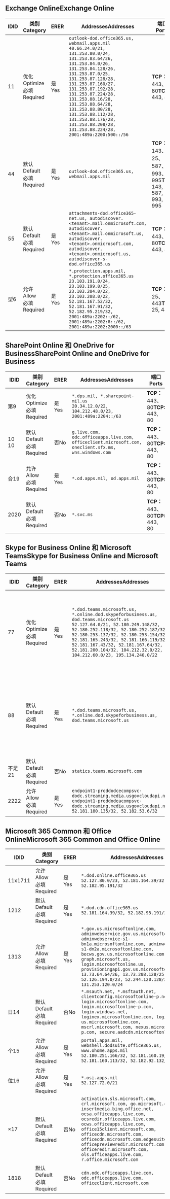 <!--THIS FILE IS AUTOMATICALLY GENERATED. MANUAL CHANGES WILL BE OVERWRITTEN.-->
<!--Please contact the Office 365 Endpoints team with any questions.-->
<!--USGovDoD endpoints version 2019072900-->
<!--File generated 2019-07-29 11:00:16.1619-->

## <a name="exchange-online"></a><span data-ttu-id="27a0c-101">Exchange Online</span><span class="sxs-lookup"><span data-stu-id="27a0c-101">Exchange Online</span></span>

<span data-ttu-id="27a0c-102">ID</span><span class="sxs-lookup"><span data-stu-id="27a0c-102">ID</span></span> | <span data-ttu-id="27a0c-103">类别</span><span class="sxs-lookup"><span data-stu-id="27a0c-103">Category</span></span> | <span data-ttu-id="27a0c-104">ER</span><span class="sxs-lookup"><span data-stu-id="27a0c-104">ER</span></span> | <span data-ttu-id="27a0c-105">Addresses</span><span class="sxs-lookup"><span data-stu-id="27a0c-105">Addresses</span></span> | <span data-ttu-id="27a0c-106">端口</span><span class="sxs-lookup"><span data-stu-id="27a0c-106">Ports</span></span>
-- | -------------------- | --- | ---------------------------------------------------------------------------------------------------------------------------------------------------------------------------------------------------------------------------------------------------------------------------------------------------------------------------------------------------------------------------------------------- | -------------------------------
<span data-ttu-id="27a0c-107">1</span><span class="sxs-lookup"><span data-stu-id="27a0c-107">1</span></span> | <span data-ttu-id="27a0c-108">优化</span><span class="sxs-lookup"><span data-stu-id="27a0c-108">Optimize</span></span><BR><span data-ttu-id="27a0c-109">必填</span><span class="sxs-lookup"><span data-stu-id="27a0c-109">Required</span></span> | <span data-ttu-id="27a0c-110">是</span><span class="sxs-lookup"><span data-stu-id="27a0c-110">Yes</span></span> | `outlook-dod.office365.us, webmail.apps.mil`<BR>`40.66.24.0/21, 131.253.80.0/24, 131.253.83.64/26, 131.253.84.0/26, 131.253.84.128/26, 131.253.87.0/25, 131.253.87.128/28, 131.253.87.160/27, 131.253.87.192/28, 131.253.87.224/28, 131.253.88.16/28, 131.253.88.64/28, 131.253.88.80/28, 131.253.88.112/28, 131.253.88.176/28, 131.253.88.208/28, 131.253.88.224/28, 2001:489a:2200:500::/56` | <span data-ttu-id="27a0c-111">**TCP：** 443、80</span><span class="sxs-lookup"><span data-stu-id="27a0c-111">**TCP:** 443, 80</span></span>
<span data-ttu-id="27a0c-112">4</span><span class="sxs-lookup"><span data-stu-id="27a0c-112">4</span></span> | <span data-ttu-id="27a0c-113">默认</span><span class="sxs-lookup"><span data-stu-id="27a0c-113">Default</span></span><BR><span data-ttu-id="27a0c-114">必填</span><span class="sxs-lookup"><span data-stu-id="27a0c-114">Required</span></span> | <span data-ttu-id="27a0c-115">是</span><span class="sxs-lookup"><span data-stu-id="27a0c-115">Yes</span></span> | `outlook-dod.office365.us, webmail.apps.mil` | <span data-ttu-id="27a0c-116">**TCP：** 143、25、587、993、995</span><span class="sxs-lookup"><span data-stu-id="27a0c-116">**TCP:** 143, 25, 587, 993, 995</span></span>
<span data-ttu-id="27a0c-117">5</span><span class="sxs-lookup"><span data-stu-id="27a0c-117">5</span></span> | <span data-ttu-id="27a0c-118">默认</span><span class="sxs-lookup"><span data-stu-id="27a0c-118">Default</span></span><BR><span data-ttu-id="27a0c-119">必填</span><span class="sxs-lookup"><span data-stu-id="27a0c-119">Required</span></span> | <span data-ttu-id="27a0c-120">是</span><span class="sxs-lookup"><span data-stu-id="27a0c-120">Yes</span></span> | `attachments-dod.office365-net.us, autodiscover.<tenant>.mail.onmicrosoft.com, autodiscover.<tenant>.mail.onmicrosoft.us, autodiscover.<tenant>.onmicrosoft.com, autodiscover.<tenant>.onmicrosoft.us, autodiscover-s-dod.office365.us` | <span data-ttu-id="27a0c-121">**TCP：** 443、80</span><span class="sxs-lookup"><span data-stu-id="27a0c-121">**TCP:** 443, 80</span></span>
<span data-ttu-id="27a0c-122">型</span><span class="sxs-lookup"><span data-stu-id="27a0c-122">6</span></span> | <span data-ttu-id="27a0c-123">允许</span><span class="sxs-lookup"><span data-stu-id="27a0c-123">Allow</span></span><BR><span data-ttu-id="27a0c-124">必填</span><span class="sxs-lookup"><span data-stu-id="27a0c-124">Required</span></span> | <span data-ttu-id="27a0c-125">是</span><span class="sxs-lookup"><span data-stu-id="27a0c-125">Yes</span></span> | `*.protection.apps.mil, *.protection.office365.us`<BR>`23.103.191.0/24, 23.103.199.0/25, 23.103.204.0/22, 23.103.208.0/22, 52.181.167.52/32, 52.181.167.91/32, 52.182.95.219/32, 2001:489a:2202::/62, 2001:489a:2202:8::/62, 2001:489a:2202:2000::/63` | <span data-ttu-id="27a0c-126">**TCP：** 25、443</span><span class="sxs-lookup"><span data-stu-id="27a0c-126">**TCP:** 25, 443</span></span>

## <a name="sharepoint-online-and-onedrive-for-business"></a><span data-ttu-id="27a0c-127">SharePoint Online 和 OneDrive for Business</span><span class="sxs-lookup"><span data-stu-id="27a0c-127">SharePoint Online and OneDrive for Business</span></span>

<span data-ttu-id="27a0c-128">ID</span><span class="sxs-lookup"><span data-stu-id="27a0c-128">ID</span></span> | <span data-ttu-id="27a0c-129">类别</span><span class="sxs-lookup"><span data-stu-id="27a0c-129">Category</span></span> | <span data-ttu-id="27a0c-130">ER</span><span class="sxs-lookup"><span data-stu-id="27a0c-130">ER</span></span> | <span data-ttu-id="27a0c-131">Addresses</span><span class="sxs-lookup"><span data-stu-id="27a0c-131">Addresses</span></span> | <span data-ttu-id="27a0c-132">端口</span><span class="sxs-lookup"><span data-stu-id="27a0c-132">Ports</span></span>
-- | -------------------- | --- | ---------------------------------------------------------------------------------------------------- | ----------------
<span data-ttu-id="27a0c-133">第</span><span class="sxs-lookup"><span data-stu-id="27a0c-133">9</span></span> | <span data-ttu-id="27a0c-134">优化</span><span class="sxs-lookup"><span data-stu-id="27a0c-134">Optimize</span></span><BR><span data-ttu-id="27a0c-135">必填</span><span class="sxs-lookup"><span data-stu-id="27a0c-135">Required</span></span> | <span data-ttu-id="27a0c-136">是</span><span class="sxs-lookup"><span data-stu-id="27a0c-136">Yes</span></span> | `*.dps.mil, *.sharepoint-mil.us`<BR>`20.34.12.0/22, 104.212.48.0/23, 2001:489a:2204::/63` | <span data-ttu-id="27a0c-137">**TCP：** 443、80</span><span class="sxs-lookup"><span data-stu-id="27a0c-137">**TCP:** 443, 80</span></span>
<span data-ttu-id="27a0c-138">10 </span><span class="sxs-lookup"><span data-stu-id="27a0c-138">10</span></span> | <span data-ttu-id="27a0c-139">默认</span><span class="sxs-lookup"><span data-stu-id="27a0c-139">Default</span></span><BR><span data-ttu-id="27a0c-140">必填</span><span class="sxs-lookup"><span data-stu-id="27a0c-140">Required</span></span> | <span data-ttu-id="27a0c-141">否</span><span class="sxs-lookup"><span data-stu-id="27a0c-141">No</span></span> | `g.live.com, odc.officeapps.live.com, officeclient.microsoft.com, oneclient.sfx.ms, wns.windows.com` | <span data-ttu-id="27a0c-142">**TCP：** 443、80</span><span class="sxs-lookup"><span data-stu-id="27a0c-142">**TCP:** 443, 80</span></span>
<span data-ttu-id="27a0c-143">合</span><span class="sxs-lookup"><span data-stu-id="27a0c-143">19</span></span> | <span data-ttu-id="27a0c-144">允许</span><span class="sxs-lookup"><span data-stu-id="27a0c-144">Allow</span></span><BR><span data-ttu-id="27a0c-145">必填</span><span class="sxs-lookup"><span data-stu-id="27a0c-145">Required</span></span> | <span data-ttu-id="27a0c-146">是</span><span class="sxs-lookup"><span data-stu-id="27a0c-146">Yes</span></span> | `*.od.apps.mil, od.apps.mil` | <span data-ttu-id="27a0c-147">**TCP：** 443、80</span><span class="sxs-lookup"><span data-stu-id="27a0c-147">**TCP:** 443, 80</span></span>
<span data-ttu-id="27a0c-148">20</span><span class="sxs-lookup"><span data-stu-id="27a0c-148">20</span></span> | <span data-ttu-id="27a0c-149">默认</span><span class="sxs-lookup"><span data-stu-id="27a0c-149">Default</span></span><BR><span data-ttu-id="27a0c-150">必填</span><span class="sxs-lookup"><span data-stu-id="27a0c-150">Required</span></span> | <span data-ttu-id="27a0c-151">否</span><span class="sxs-lookup"><span data-stu-id="27a0c-151">No</span></span> | `*.svc.ms` | <span data-ttu-id="27a0c-152">**TCP：** 443、80</span><span class="sxs-lookup"><span data-stu-id="27a0c-152">**TCP:** 443, 80</span></span>

## <a name="skype-for-business-online-and-microsoft-teams"></a><span data-ttu-id="27a0c-153">Skype for Business Online 和 Microsoft Teams</span><span class="sxs-lookup"><span data-stu-id="27a0c-153">Skype for Business Online and Microsoft Teams</span></span>

<span data-ttu-id="27a0c-154">ID</span><span class="sxs-lookup"><span data-stu-id="27a0c-154">ID</span></span> | <span data-ttu-id="27a0c-155">类别</span><span class="sxs-lookup"><span data-stu-id="27a0c-155">Category</span></span> | <span data-ttu-id="27a0c-156">ER</span><span class="sxs-lookup"><span data-stu-id="27a0c-156">ER</span></span> | <span data-ttu-id="27a0c-157">Addresses</span><span class="sxs-lookup"><span data-stu-id="27a0c-157">Addresses</span></span> | <span data-ttu-id="27a0c-158">端口</span><span class="sxs-lookup"><span data-stu-id="27a0c-158">Ports</span></span>
-- | -------------------- | --- | -------------------------------------------------------------------------------------------------------------------------------------------------------------------------------------------------------------------------------------------------------------------------------------------------------------------------------------------------------- | --------------------------------------------------
<span data-ttu-id="27a0c-159">7</span><span class="sxs-lookup"><span data-stu-id="27a0c-159">7</span></span> | <span data-ttu-id="27a0c-160">优化</span><span class="sxs-lookup"><span data-stu-id="27a0c-160">Optimize</span></span><BR><span data-ttu-id="27a0c-161">必填</span><span class="sxs-lookup"><span data-stu-id="27a0c-161">Required</span></span> | <span data-ttu-id="27a0c-162">是</span><span class="sxs-lookup"><span data-stu-id="27a0c-162">Yes</span></span> | `*.dod.teams.microsoft.us, *.online.dod.skypeforbusiness.us, dod.teams.microsoft.us`<BR>`52.127.64.0/21, 52.180.249.148/32, 52.180.252.118/32, 52.180.252.187/32, 52.180.253.137/32, 52.180.253.154/32, 52.181.165.243/32, 52.181.166.119/32, 52.181.167.43/32, 52.181.167.64/32, 52.181.200.104/32, 104.212.32.0/22, 104.212.60.0/23, 195.134.240.0/22` | <span data-ttu-id="27a0c-163">**TCP：** 443</span><span class="sxs-lookup"><span data-stu-id="27a0c-163">**TCP:** 443</span></span><BR><span data-ttu-id="27a0c-164">**UDP：** 3478、3479、3480、3481</span><span class="sxs-lookup"><span data-stu-id="27a0c-164">**UDP:** 3478, 3479, 3480, 3481</span></span>
<span data-ttu-id="27a0c-165">8</span><span class="sxs-lookup"><span data-stu-id="27a0c-165">8</span></span> | <span data-ttu-id="27a0c-166">默认</span><span class="sxs-lookup"><span data-stu-id="27a0c-166">Default</span></span><BR><span data-ttu-id="27a0c-167">必填</span><span class="sxs-lookup"><span data-stu-id="27a0c-167">Required</span></span> | <span data-ttu-id="27a0c-168">是</span><span class="sxs-lookup"><span data-stu-id="27a0c-168">Yes</span></span> | `*.dod.teams.microsoft.us, *.online.dod.skypeforbusiness.us, dod.teams.microsoft.us` | <span data-ttu-id="27a0c-169">**TCP：** 5061、50000-59999</span><span class="sxs-lookup"><span data-stu-id="27a0c-169">**TCP:** 5061, 50000-59999</span></span><BR><span data-ttu-id="27a0c-170">**UDP：** 50000-59999</span><span class="sxs-lookup"><span data-stu-id="27a0c-170">**UDP:** 50000-59999</span></span>
<span data-ttu-id="27a0c-171">不足</span><span class="sxs-lookup"><span data-stu-id="27a0c-171">21</span></span> | <span data-ttu-id="27a0c-172">默认</span><span class="sxs-lookup"><span data-stu-id="27a0c-172">Default</span></span><BR><span data-ttu-id="27a0c-173">必填</span><span class="sxs-lookup"><span data-stu-id="27a0c-173">Required</span></span> | <span data-ttu-id="27a0c-174">否</span><span class="sxs-lookup"><span data-stu-id="27a0c-174">No</span></span> | `statics.teams.microsoft.com` | <span data-ttu-id="27a0c-175">**TCP：** 443</span><span class="sxs-lookup"><span data-stu-id="27a0c-175">**TCP:** 443</span></span>
<span data-ttu-id="27a0c-176">22</span><span class="sxs-lookup"><span data-stu-id="27a0c-176">22</span></span> | <span data-ttu-id="27a0c-177">允许</span><span class="sxs-lookup"><span data-stu-id="27a0c-177">Allow</span></span><BR><span data-ttu-id="27a0c-178">必填</span><span class="sxs-lookup"><span data-stu-id="27a0c-178">Required</span></span> | <span data-ttu-id="27a0c-179">是</span><span class="sxs-lookup"><span data-stu-id="27a0c-179">Yes</span></span> | `endpoint1-proddodcecompsvc-dodc.streaming.media.usgovcloudapi.net, endpoint1-proddodeacompsvc-dode.streaming.media.usgovcloudapi.net`<BR>`52.181.180.135/32, 52.182.53.6/32` | <span data-ttu-id="27a0c-180">**TCP：** 443</span><span class="sxs-lookup"><span data-stu-id="27a0c-180">**TCP:** 443</span></span>

## <a name="microsoft-365-common-and-office-online"></a><span data-ttu-id="27a0c-181">Microsoft 365 Common 和 Office Online</span><span class="sxs-lookup"><span data-stu-id="27a0c-181">Microsoft 365 Common and Office Online</span></span>

<span data-ttu-id="27a0c-182">ID</span><span class="sxs-lookup"><span data-stu-id="27a0c-182">ID</span></span> | <span data-ttu-id="27a0c-183">类别</span><span class="sxs-lookup"><span data-stu-id="27a0c-183">Category</span></span> | <span data-ttu-id="27a0c-184">ER</span><span class="sxs-lookup"><span data-stu-id="27a0c-184">ER</span></span> | <span data-ttu-id="27a0c-185">Addresses</span><span class="sxs-lookup"><span data-stu-id="27a0c-185">Addresses</span></span> | <span data-ttu-id="27a0c-186">端口</span><span class="sxs-lookup"><span data-stu-id="27a0c-186">Ports</span></span>
-- | ------------------- | --- | ------------------------------------------------------------------------------------------------------------------------------------------------------------------------------------------------------------------------------------------------------------------------------------------------------------------------------------------------------------------------------------------------ | ----------------
<span data-ttu-id="27a0c-187">11x17</span><span class="sxs-lookup"><span data-stu-id="27a0c-187">11</span></span> | <span data-ttu-id="27a0c-188">允许</span><span class="sxs-lookup"><span data-stu-id="27a0c-188">Allow</span></span><BR><span data-ttu-id="27a0c-189">必填</span><span class="sxs-lookup"><span data-stu-id="27a0c-189">Required</span></span> | <span data-ttu-id="27a0c-190">是</span><span class="sxs-lookup"><span data-stu-id="27a0c-190">Yes</span></span> | `*.dod.online.office365.us`<BR>`52.127.80.0/23, 52.181.164.39/32, 52.182.95.191/32` | <span data-ttu-id="27a0c-191">**TCP：** 443</span><span class="sxs-lookup"><span data-stu-id="27a0c-191">**TCP:** 443</span></span>
<span data-ttu-id="27a0c-192">12</span><span class="sxs-lookup"><span data-stu-id="27a0c-192">12</span></span> | <span data-ttu-id="27a0c-193">默认</span><span class="sxs-lookup"><span data-stu-id="27a0c-193">Default</span></span><BR><span data-ttu-id="27a0c-194">必填</span><span class="sxs-lookup"><span data-stu-id="27a0c-194">Required</span></span> | <span data-ttu-id="27a0c-195">是</span><span class="sxs-lookup"><span data-stu-id="27a0c-195">Yes</span></span> | `*.dod.cdn.office365.us`<BR>`52.181.164.39/32, 52.182.95.191/32` | <span data-ttu-id="27a0c-196">**TCP：** 443</span><span class="sxs-lookup"><span data-stu-id="27a0c-196">**TCP:** 443</span></span>
<span data-ttu-id="27a0c-197">13</span><span class="sxs-lookup"><span data-stu-id="27a0c-197">13</span></span> | <span data-ttu-id="27a0c-198">允许</span><span class="sxs-lookup"><span data-stu-id="27a0c-198">Allow</span></span><BR><span data-ttu-id="27a0c-199">必填</span><span class="sxs-lookup"><span data-stu-id="27a0c-199">Required</span></span> | <span data-ttu-id="27a0c-200">是</span><span class="sxs-lookup"><span data-stu-id="27a0c-200">Yes</span></span> | `*.gov.us.microsoftonline.com, adminwebservice.gov.us.microsoftonline.com, adminwebservice-s1-bn1a.microsoftonline.com, adminwebservice-s1-dm2a.microsoftonline.com, becws.gov.us.microsoftonline.com, dod-graph.microsoft.us, login.microsoftonline.us, provisioningapi.gov.us.microsoftonline.com`<BR>`13.73.64.64/26, 13.73.208.128/25, 52.126.194.0/23, 52.244.120.128/25, 131.253.120.0/24` | <span data-ttu-id="27a0c-201">**TCP：** 443</span><span class="sxs-lookup"><span data-stu-id="27a0c-201">**TCP:** 443</span></span>
<span data-ttu-id="27a0c-202">日</span><span class="sxs-lookup"><span data-stu-id="27a0c-202">14</span></span> | <span data-ttu-id="27a0c-203">默认</span><span class="sxs-lookup"><span data-stu-id="27a0c-203">Default</span></span><BR><span data-ttu-id="27a0c-204">必填</span><span class="sxs-lookup"><span data-stu-id="27a0c-204">Required</span></span> | <span data-ttu-id="27a0c-205">否</span><span class="sxs-lookup"><span data-stu-id="27a0c-205">No</span></span> | `*.msauth.net, *.msftauth.net, clientconfig.microsoftonline-p.net, login.microsoftonline.com, login.microsoftonline-p.com, login.windows.net, loginex.microsoftonline.com, login-us.microsoftonline.com, mscrl.microsoft.com, nexus.microsoftonline-p.com, secure.aadcdn.microsoftonline-p.com` | <span data-ttu-id="27a0c-206">**TCP：** 443</span><span class="sxs-lookup"><span data-stu-id="27a0c-206">**TCP:** 443</span></span>
<span data-ttu-id="27a0c-207">个</span><span class="sxs-lookup"><span data-stu-id="27a0c-207">15</span></span> | <span data-ttu-id="27a0c-208">允许</span><span class="sxs-lookup"><span data-stu-id="27a0c-208">Allow</span></span><BR><span data-ttu-id="27a0c-209">必填</span><span class="sxs-lookup"><span data-stu-id="27a0c-209">Required</span></span> | <span data-ttu-id="27a0c-210">是</span><span class="sxs-lookup"><span data-stu-id="27a0c-210">Yes</span></span> | `portal.apps.mil, webshell.dodsuite.office365.us, www.ohome.apps.mil`<BR>`52.180.251.166/32, 52.181.160.19/32, 52.181.160.113/32, 52.182.92.132/32` | <span data-ttu-id="27a0c-211">**TCP：** 443</span><span class="sxs-lookup"><span data-stu-id="27a0c-211">**TCP:** 443</span></span>
<span data-ttu-id="27a0c-212">位</span><span class="sxs-lookup"><span data-stu-id="27a0c-212">16</span></span> | <span data-ttu-id="27a0c-213">允许</span><span class="sxs-lookup"><span data-stu-id="27a0c-213">Allow</span></span><BR><span data-ttu-id="27a0c-214">必填</span><span class="sxs-lookup"><span data-stu-id="27a0c-214">Required</span></span> | <span data-ttu-id="27a0c-215">是</span><span class="sxs-lookup"><span data-stu-id="27a0c-215">Yes</span></span> | `*.osi.apps.mil`<BR>`52.127.72.0/21` | <span data-ttu-id="27a0c-216">**TCP：** 443</span><span class="sxs-lookup"><span data-stu-id="27a0c-216">**TCP:** 443</span></span>
<span data-ttu-id="27a0c-217">×</span><span class="sxs-lookup"><span data-stu-id="27a0c-217">17</span></span> | <span data-ttu-id="27a0c-218">默认</span><span class="sxs-lookup"><span data-stu-id="27a0c-218">Default</span></span><BR><span data-ttu-id="27a0c-219">必填</span><span class="sxs-lookup"><span data-stu-id="27a0c-219">Required</span></span> | <span data-ttu-id="27a0c-220">否</span><span class="sxs-lookup"><span data-stu-id="27a0c-220">No</span></span> | `activation.sls.microsoft.com, crl.microsoft.com, go.microsoft.com, insertmedia.bing.office.net, ocsa.officeapps.live.com, ocsredir.officeapps.live.com, ocws.officeapps.live.com, office15client.microsoft.com, officecdn.microsoft.com, officecdn.microsoft.com.edgesuite.net, officepreviewredir.microsoft.com, officeredir.microsoft.com, ols.officeapps.live.com, r.office.microsoft.com` | <span data-ttu-id="27a0c-221">**TCP：** 443、80</span><span class="sxs-lookup"><span data-stu-id="27a0c-221">**TCP:** 443, 80</span></span>
<span data-ttu-id="27a0c-222">18</span><span class="sxs-lookup"><span data-stu-id="27a0c-222">18</span></span> | <span data-ttu-id="27a0c-223">默认</span><span class="sxs-lookup"><span data-stu-id="27a0c-223">Default</span></span><BR><span data-ttu-id="27a0c-224">必填</span><span class="sxs-lookup"><span data-stu-id="27a0c-224">Required</span></span> | <span data-ttu-id="27a0c-225">否</span><span class="sxs-lookup"><span data-stu-id="27a0c-225">No</span></span> | `cdn.odc.officeapps.live.com, odc.officeapps.live.com, officeclient.microsoft.com` | <span data-ttu-id="27a0c-226">**TCP：** 443、80</span><span class="sxs-lookup"><span data-stu-id="27a0c-226">**TCP:** 443, 80</span></span>
